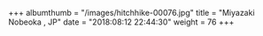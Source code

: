+++
albumthumb = "/images/hitchhike-00076.jpg"
title = "Miyazaki Nobeoka , JP"
date = "2018:08:12 22:44:30"
weight = 76
+++
